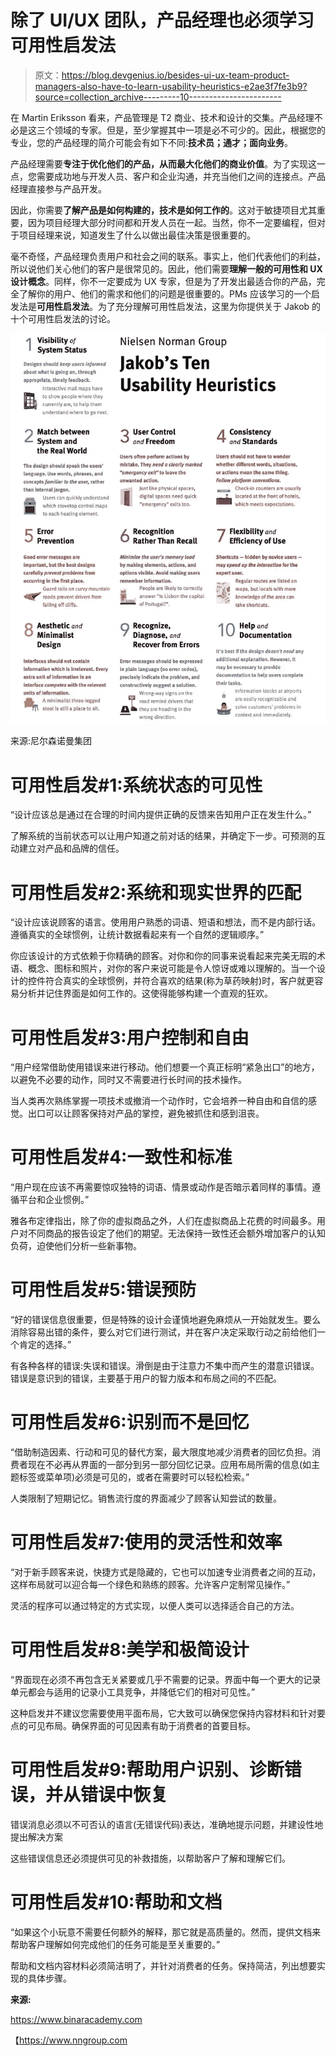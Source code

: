 # 除了 UI/UX 团队，产品经理也必须学习可用性启发法

> 原文：<https://blog.devgenius.io/besides-ui-ux-team-product-managers-also-have-to-learn-usability-heuristics-e2ae3f7fe3b9?source=collection_archive---------10----------------------->

在 Martin Eriksson 看来，产品管理是 T2 商业、技术和设计的交集。产品经理不必是这三个领域的专家。但是，至少掌握其中一项是必不可少的。因此，根据您的专业，您的产品经理的简介可能会有如下不同:**技术员；通才；面向业务**。

产品经理需要**专注于优化他们的产品，从而最大化他们的商业价值**。为了实现这一点，您需要成功地与开发人员、客户和企业沟通，并充当他们之间的连接点。产品经理直接参与产品开发。

因此，你需要**了解产品是如何构建的，技术是如何工作的**。这对于敏捷项目尤其重要，因为项目经理大部分时间都和开发人员在一起。当然，你不一定要编程，但对于项目经理来说，知道发生了什么以做出最佳决策是很重要的。

毫不奇怪，产品经理负责用户和社会之间的联系。事实上，他们代表他们的利益，所以说他们关心他们的客户是很常见的。因此，他们需要**理解一般的可用性和 UX 设计概念**。同样，你不一定要成为 UX 专家，但是为了开发出最适合你的产品，完全了解你的用户、他们的需求和他们的问题是很重要的。PMs 应该学习的一个启发法是**可用性启发法**。为了充分理解可用性启发法，这里为你提供关于 Jakob 的十个可用性启发法的讨论。

![](img/869246a760b4670e14c686d35fc0cf41.png)

来源:尼尔森诺曼集团

# **可用性启发#1:系统状态的可见性**

“设计应该总是通过在合理的时间内提供正确的反馈来告知用户正在发生什么。”

了解系统的当前状态可以让用户知道之前对话的结果，并确定下一步。可预测的互动建立对产品和品牌的信任。

# 可用性启发#2:系统和现实世界的匹配

“设计应该说顾客的语言。使用用户熟悉的词语、短语和想法，而不是内部行话。遵循真实的全球惯例，让统计数据看起来有一个自然的逻辑顺序。”

你应该设计的方式依赖于你精确的顾客。对你和你的同事来说看起来完美无瑕的术语、概念、图标和照片，对你的客户来说可能是令人惊讶或难以理解的。当一个设计的控件符合真实的全球惯例，并符合喜欢的结果(称为草药映射)时，客户就更容易分析并记住界面是如何工作的。这使得能够构建一个直观的狂欢。

# 可用性启发#3:用户控制和自由

“用户经常借助使用错误来进行移动。他们想要一个真正标明“紧急出口”的地方，以避免不必要的动作，同时又不需要进行长时间的技术操作。

当人类再次熟练掌握一项技术或撤消一个动作时，它会培养一种自由和自信的感觉。出口可以让顾客保持对产品的掌控，避免被抓住和感到沮丧。

# 可用性启发#4:一致性和标准

“用户现在应该不再需要惊叹独特的词语、情景或动作是否暗示着同样的事情。遵循平台和企业惯例。”

雅各布定律指出，除了你的虚拟商品之外，人们在虚拟商品上花费的时间最多。用户对不同商品的报告设定了他们的期望。无法保持一致性还会额外增加客户的认知负荷，迫使他们分析一些新事物。

# 可用性启发#5:错误预防

“好的错误信息很重要，但是特殊的设计会谨慎地避免麻烦从一开始就发生。要么消除容易出错的条件，要么对它们进行测试，并在客户决定采取行动之前给他们一个肯定的选择。”

有各种各样的错误:失误和错误。滑倒是由于注意力不集中而产生的潜意识错误。错误是意识到的错误，主要基于用户的智力版本和布局之间的不匹配。

# 可用性启发#6:识别而不是回忆

“借助制造因素、行动和可见的替代方案，最大限度地减少消费者的回忆负担。消费者现在不必再从界面的一部分到另一部分回忆记录。应用布局所需的信息(如主题标签或菜单项)必须是可见的，或者在需要时可以轻松检索。”

人类限制了短期记忆。销售流行度的界面减少了顾客认知尝试的数量。

# 可用性启发#7:使用的灵活性和效率

“对于新手顾客来说，快捷方式是隐藏的，它也可以加速专业消费者之间的互动，这样布局就可以迎合每一个绿色和熟练的顾客。允许客户定制常见操作。”

灵活的程序可以通过特定的方式实现，以便人类可以选择适合自己的方法。

# 可用性启发#8:美学和极简设计

“界面现在必须不再包含无关紧要或几乎不需要的记录。界面中每一个更大的记录单元都会与适用的记录小工具竞争，并降低它们的相对可见性。”

这种启发并不建议您需要使用平面布局，它大致可以确保您保持内容材料和针对要点的可见布局。确保界面的可见因素有助于消费者的首要目标。

# 可用性启发#9:帮助用户识别、诊断错误，并从错误中恢复

错误消息必须以不可否认的语言(无错误代码)表达，准确地提示问题，并建设性地提出解决方案

这些错误信息还必须提供可见的补救措施，以帮助客户了解和理解它们。

# 可用性启发#10:帮助和文档

“如果这个小玩意不需要任何额外的解释，那它就是高质量的。然而，提供文档来帮助客户理解如何完成他们的任务可能是至关重要的。”

帮助和文档内容材料必须简洁明了，并针对消费者的任务。保持简洁，列出想要实现的具体步骤。

**来源:**

https://www.binaracademy.com

【https://www.nngroup.com 